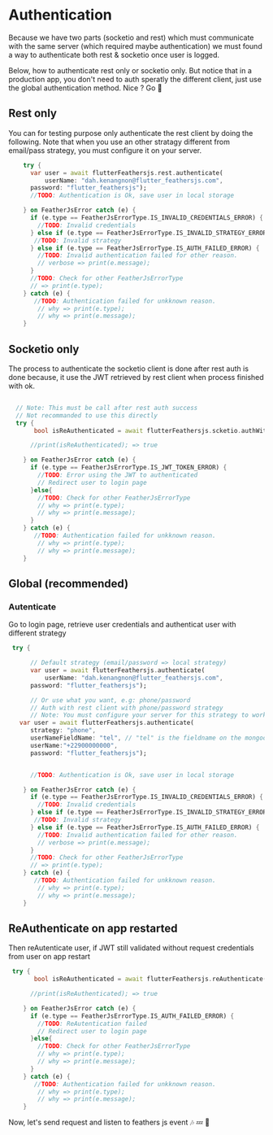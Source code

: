 # Authentication

Because we have two parts (socketio and rest) which must communicate
with the same server (which required maybe authentication) we must found a way to authenticate
both rest & socketio once user is logged.

Below, how to authenticate rest only or socketio only. But notice that in a production app,
you don't need to auth speratly the different client, just use the global authentication method.
Nice ? Go :rocket:

## Rest only

You can for testing purpose only authenticate the rest client by doing the following.
Note that when you use an other stratagy different from email/pass strategy, you must configure it on your server.

```dart
    try {
      var user = await flutterFeathersjs.rest.authenticate(
          userName: "dah.kenangnon@flutter_feathersjs.com",
      password: "flutter_feathersjs");
      //TODO: Authentication is Ok, save user in local storage

    } on FeatherJsError catch (e) {
      if (e.type == FeatherJsErrorType.IS_INVALID_CREDENTIALS_ERROR) {
        //TODO: Invalid credentials
      } else if (e.type == FeatherJsErrorType.IS_INVALID_STRATEGY_ERROR) {
       //TODO: Invalid strategy
      } else if (e.type == FeatherJsErrorType.IS_AUTH_FAILED_ERROR) {
        //TODO: Invalid authentication failed for other reason.
        // verbose => print(e.message);
      }
      //TODO: Check for other FeatherJsErrorType
      // => print(e.type);
    } catch (e) {
       //TODO: Authentication failed for unkknown reason.
        // why => print(e.type);
        // why => print(e.message);
    }

```

## Socketio only

The process to authenticate the socketio client is done after rest auth is done because,
it use the JWT retrieved by rest client when process finished with ok.

```dart

  // Note: This must be call after rest auth success
  // Not recommanded to use this directly
  try {
       bool isReAuthenticated = await flutterFeathersjs.scketio.authWithJWT();

      //print(isReAuthenticated); => true

    } on FeatherJsError catch (e) {
      if (e.type == FeatherJsErrorType.IS_JWT_TOKEN_ERROR) {
        //TODO: Error using the JWT to authenticated
        // Redirect user to login page
      }else{
        //TODO: Check for other FeatherJsErrorType
        // why => print(e.type);
        // why => print(e.message);
      }
    } catch (e) {
       //TODO: Authentication failed for unkknown reason.
        // why => print(e.type);
        // why => print(e.message);
    }

```

## Global  (recommended)

### Autenticate

Go to login page, retrieve user credentials and authenticat user
with different strategy

```dart
 try {

      // Default strategy (email/password => local strategy)
      var user = await flutterFeathersjs.authenticate(
          userName: "dah.kenangnon@flutter_feathersjs.com",
      password: "flutter_feathersjs");

      // Or use what you want, e.g: phone/password
      // Auth with rest client with phone/password strategy
      // Note: You must configure your server for this strategy to work
   var user = await flutterFeathersjs.authenticate(
      strategy: "phone",
      userNameFieldName: "tel", // "tel" is the fieldname on the mongoose|? model
      userName:"+22900000000",
      password: "flutter_feathersjs");


      //TODO: Authentication is Ok, save user in local storage

    } on FeatherJsError catch (e) {
      if (e.type == FeatherJsErrorType.IS_INVALID_CREDENTIALS_ERROR) {
        //TODO: Invalid credentials
      } else if (e.type == FeatherJsErrorType.IS_INVALID_STRATEGY_ERROR) {
       //TODO: Invalid strategy
      } else if (e.type == FeatherJsErrorType.IS_AUTH_FAILED_ERROR) {
        //TODO: Invalid authentication failed for other reason.
        // verbose => print(e.message);
      }
      //TODO: Check for other FeatherJsErrorType
      // => print(e.type);
    } catch (e) {
       //TODO: Authentication failed for unkknown reason.
        // why => print(e.type);
        // why => print(e.message);
    }
```

## ReAuthenticate on app restarted

Then reAutenticate user, if JWT still validated without request credentials from user on app restart

```dart
 try {
       bool isReAuthenticated = await flutterFeathersjs.reAuthenticate();

      //print(isReAuthenticated); => true

    } on FeatherJsError catch (e) {
      if (e.type == FeatherJsErrorType.IS_AUTH_FAILED_ERROR) {
        //TODO: ReAutentication failed
        // Redirect user to login page
      }else{
        //TODO: Check for other FeatherJsErrorType
        // why => print(e.type);
        // why => print(e.message);
      }
    } catch (e) {
       //TODO: Authentication failed for unkknown reason.
        // why => print(e.type);
        // why => print(e.message);
    }
```






Now, let's send request and listen to feathers js event :notes: :zzz: :car: